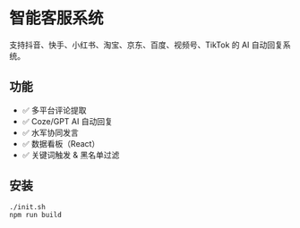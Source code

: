 # 智能客服系统

支持抖音、快手、小红书、淘宝、京东、百度、视频号、TikTok 的 AI 自动回复系统。

## 功能

- ✅ 多平台评论提取
- ✅ Coze/GPT AI 自动回复
- ✅ 水军协同发言
- ✅ 数据看板（React）
- ✅ 关键词触发 & 黑名单过滤

## 安装

```bash
./init.sh
npm run build